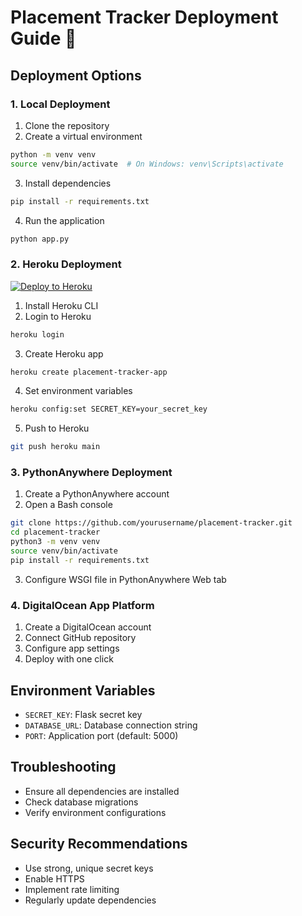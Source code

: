 # Placement Tracker Deployment Guide 🚀

## Deployment Options

### 1. Local Deployment
1. Clone the repository
2. Create a virtual environment
```bash
python -m venv venv
source venv/bin/activate  # On Windows: venv\Scripts\activate
```
3. Install dependencies
```bash
pip install -r requirements.txt
```
4. Run the application
```bash
python app.py
```

### 2. Heroku Deployment
[![Deploy to Heroku](https://www.herokucdn.com/deploy/button.svg)](https://heroku.com/deploy)

1. Install Heroku CLI
2. Login to Heroku
```bash
heroku login
```
3. Create Heroku app
```bash
heroku create placement-tracker-app
```
4. Set environment variables
```bash
heroku config:set SECRET_KEY=your_secret_key
```
5. Push to Heroku
```bash
git push heroku main
```

### 3. PythonAnywhere Deployment
1. Create a PythonAnywhere account
2. Open a Bash console
```bash
git clone https://github.com/yourusername/placement-tracker.git
cd placement-tracker
python3 -m venv venv
source venv/bin/activate
pip install -r requirements.txt
```
3. Configure WSGI file in PythonAnywhere Web tab

### 4. DigitalOcean App Platform
1. Create a DigitalOcean account
2. Connect GitHub repository
3. Configure app settings
4. Deploy with one click

## Environment Variables
- `SECRET_KEY`: Flask secret key
- `DATABASE_URL`: Database connection string
- `PORT`: Application port (default: 5000)

## Troubleshooting
- Ensure all dependencies are installed
- Check database migrations
- Verify environment configurations

## Security Recommendations
- Use strong, unique secret keys
- Enable HTTPS
- Implement rate limiting
- Regularly update dependencies 